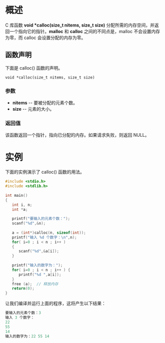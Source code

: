 # 概述

C 库函数 **void \*calloc(size_t nitems, size_t size)** 分配所需的内存空间，并返回一个指向它的指针。**malloc** 和 **calloc** 之间的不同点是，malloc 不会设置内存为零，而 calloc 会设置分配的内存为零。

## 函数声明

下面是 calloc() 函数的声明。

```
void *calloc(size_t nitems, size_t size)
```

### 参数

- **nitems** -- 要被分配的元素个数。
- **size** -- 元素的大小。

### 返回值

该函数返回一个指针，指向已分配的内存。如果请求失败，则返回 NULL。



# 实例

下面的实例演示了 calloc() 函数的用法。

```c++
#include <stdio.h>
#include <stdlib.h>
 
int main()
{
   int i, n;
   int *a;
 
   printf("要输入的元素个数：");
   scanf("%d",&n);
 
   a = (int*)calloc(n, sizeof(int));
   printf("输入 %d 个数字：\n",n);
   for( i=0 ; i < n ; i++ ) 
   {
      scanf("%d",&a[i]);
   }
 
   printf("输入的数字为：");
   for( i=0 ; i < n ; i++ ) {
      printf("%d ",a[i]);
   }
   free (a);  // 释放内存
   return(0);
}
```

让我们编译并运行上面的程序，这将产生以下结果：

```c++
要输入的元素个数：3
输入 3 个数字：
22
55
14
输入的数字为：22 55 14
```

